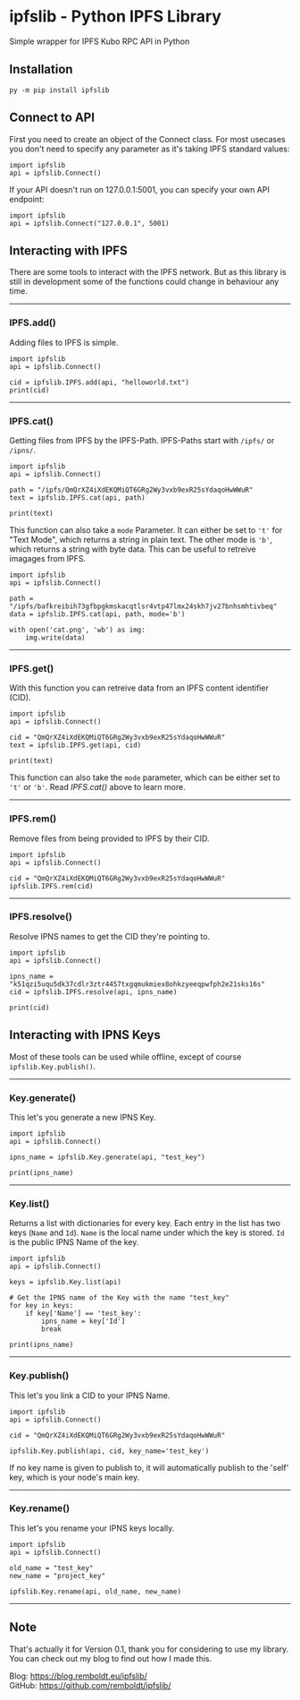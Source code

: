 # ipfslib - Python IPFS Library
Simple wrapper for IPFS Kubo RPC API in Python

## Installation
    py -m pip install ipfslib

## Connect to API
First you need to create an object of the Connect class. For most usecases you don't need to specify any parameter as it's taking IPFS standard values:

    import ipfslib
    api = ipfslib.Connect()

If your API doesn't run on 127.0.0.1:5001, you can specify your own API endpoint:

    import ipfslib
    api = ipfslib.Connect("127.0.0.1", 5001)

## Interacting with IPFS
There are some tools to interact with the IPFS network. But as this library is still in development some of the functions could change in behaviour any time.

---
### IPFS.add()
Adding files to IPFS is simple.

    import ipfslib
    api = ipfslib.Connect()

    cid = ipfslib.IPFS.add(api, "helloworld.txt")
    print(cid)

---
### IPFS.cat()
Getting files from IPFS by the IPFS-Path. IPFS-Paths start with `/ipfs/` or `/ipns/`.

    import ipfslib
    api = ipfslib.Connect()

    path = "/ipfs/QmQrXZ4iXdEKQMiQT6GRg2Wy3vxb9exR25sYdaqoHwWWuR"
    text = ipfslib.IPFS.cat(api, path)

    print(text)

This function can also take a `mode` Parameter. It can either be set to `'t'` for "Text Mode", which returns a string in plain text. The other mode is `'b'`, which returns a string with byte data. This can be useful to retreive imagages from IPFS.

    import ipfslib
    api = ipfslib.Connect()

    path = "/ipfs/bafkreibih73gfbpgkmskacqtlsr4vtp47lmx24skh7jv27bnhsmhtivbeq"
    data = ipfslib.IPFS.cat(api, path, mode='b')

    with open('cat.png', 'wb') as img:
        img.write(data)

---

### IPFS.get()
With this function you can retreive data from an IPFS content identifier (CID).

    import ipfslib
    api = ipfslib.Connect()

    cid = "QmQrXZ4iXdEKQMiQT6GRg2Wy3vxb9exR25sYdaqoHwWWuR"
    text = ipfslib.IPFS.get(api, cid)

    print(text)

This function can also take the `mode` parameter, which can be either set to `'t'` or `'b'`. Read *IPFS.cat()* above to learn more.

---
### IPFS.rem()
Remove files from being provided to IPFS by their CID.

    import ipfslib
    api = ipfslib.Connect()

    cid = "QmQrXZ4iXdEKQMiQT6GRg2Wy3vxb9exR25sYdaqoHwWWuR"
    ipfslib.IPFS.rem(cid)

---
### IPFS.resolve()
Resolve IPNS names to get the CID they're pointing to.

    import ipfslib
    api = ipfslib.Connect()

    ipns_name = "k51qzi5uqu5dk37cdlr3ztr4457txgqmukmiex8ohkzyeeqpwfph2e21sks16s"
    cid = ipfslib.IPFS.resolve(api, ipns_name)

    print(cid)

## Interacting with IPNS Keys
Most of these tools can be used while offline, except of course `ipfslib.Key.publish()`.

---
### Key.generate()
This let's you generate a new IPNS Key.

    import ipfslib
    api = ipfslib.Connect()

    ipns_name = ipfslib.Key.generate(api, "test_key")

    print(ipns_name)

---
### Key.list()
Returns a list with dictionaries for every key. Each entry in the list has two keys (`Name` and `Id`). `Name` is the local name under which the key is stored. `Id` is the public IPNS Name of the key.

    import ipfslib
    api = ipfslib.Connect()

    keys = ipfslib.Key.list(api)

    # Get the IPNS name of the Key with the name "test_key"
    for key in keys:
        if key['Name'] == 'test_key':
            ipns_name = key['Id']
            break
    
    print(ipns_name)

---
### Key.publish()
This let's you link a CID to your IPNS Name.

    import ipfslib
    api = ipfslib.Connect()

    cid = "QmQrXZ4iXdEKQMiQT6GRg2Wy3vxb9exR25sYdaqoHwWWuR"

    ipfslib.Key.publish(api, cid, key_name='test_key')

If no key name is given to publish to, it will automatically publish to the 'self' key, which is your node's main key.

---
### Key.rename()
This let's you rename your IPNS keys locally. 

    import ipfslib
    api = ipfslib.Connect()

    old_name = "test_key"
    new_name = "project_key"

    ipfslib.Key.rename(api, old_name, new_name)

---

## Note
That's actually it for Version 0.1, thank you for considering to use my library. You can check out my blog to find out how I made this.

Blog: https://blog.remboldt.eu/ipfslib/  
GitHub: https://github.com/remboldt/ipfslib/